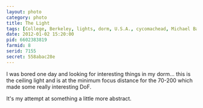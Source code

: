 ```yaml
---
layout: photo
category: photo
title: The Light
tags: [College, Berkeley, lights, dorm, U.S.A., cycomachead, Michael Ball, Canon, 7D]
date: 2012-01-02 15:20:00
pid: 6602383819
farmid: 8
serid: 7155
secret: 558abac28e
---
```



I was bored one day and looking for interesting things in my dorm… this is the ceiling light and is at the minimum focus distance for the 70-200 which made some really interesting DoF.

It's my attempt at something a little more abstract.
